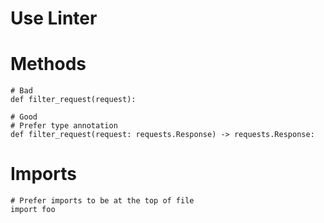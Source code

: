 # Use Linter


# Methods
```
# Bad
def filter_request(request):

# Good
# Prefer type annotation
def filter_request(request: requests.Response) -> requests.Response:
```

# Imports
```
# Prefer imports to be at the top of file
import foo
```